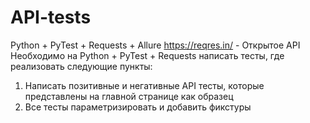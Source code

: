 # API-tests
Python + PyTest + Requests + Allure
https://reqres.in/ - Открытое API
Необходимо на Python + PyTest + Requests написать тесты, где реализовать следующие пункты:
1) Написать позитивные и негативные API тесты, которые представлены на главной странице как образец
2) Все тесты параметризировать и добавить фикстуры
